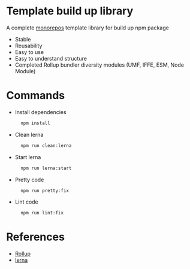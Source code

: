 # Template build up library
A complete [monorepos](https://en.wikipedia.org/wiki/Monorepo) template library for build up npm package
- Stable
- Reusability
- Easy to use
- Easy to understand structure
- Completed Rollup bundler diversity modules (UMF, IFFE, ESM, Node Module)
# Commands

  - Install dependencies
    ```bash
      npm install
    ```
  - Clean lerna
    ```bash
      npm run clean:lerna
    ```
  - Start lerna
    ```bash
      npm run lerna:start
    ```
  - Pretty code
  
    ```bash
      npm run pretty:fix
    ```
  - Lint code
  
    ```bash
      npm run lint:fix
    ```
# References
  - [Rollup](https://github.com/rollup/rollup)
  - [lerna](https://github.com/lerna/lerna)
